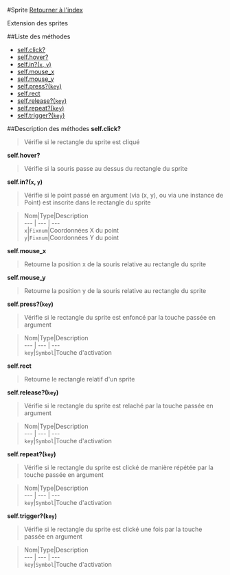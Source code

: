 #Sprite
[Retourner à l'index](README.md)

Extension des sprites

##Liste des méthodes
*    [self.click?](#self.click?)
*    [self.hover?](#self.hover?)
*    [self.in?(`x`, `y`)](#self.in?)
*    [self.mouse_x](#self.mouse_x)
*    [self.mouse_y](#self.mouse_y)
*    [self.press?(`key`)](#self.press?)
*    [self.rect](#self.rect)
*    [self.release?(`key`)](#self.release?)
*    [self.repeat?(`key`)](#self.repeat?)
*    [self.trigger?(`key`)](#self.trigger?)


##Description des méthodes
**self.click?**

> Vérifie si le rectangle du sprite est cliqué

  
> 





**self.hover?**

> Vérifie si la souris passe au dessus du rectangle du sprite

  
> 





**self.in?(`x`, `y`)**

> Vérifie si le point passé en argument (via (x, y), ou via une instance de Point) est inscrite dans le rectangle du sprite

  
> Nom|Type|Description  
--- | --- | ---  
`x`|`Fixnum`|Coordonnées X du point  
`y`|`Fixnum`|Coordonnées Y du point  






**self.mouse_x**

> Retourne la position x de la souris relative au rectangle du sprite

  
> 





**self.mouse_y**

> Retourne la position y de la souris relative au rectangle du sprite

  
> 





**self.press?(`key`)**

> Vérifie si le rectangle du sprite est enfoncé par la touche passée en argument

  
> Nom|Type|Description  
--- | --- | ---  
`key`|`Symbol`|Touche d'activation  






**self.rect**

> Retourne le rectangle relatif d'un sprite

  
> 





**self.release?(`key`)**

> Vérifie si le rectangle du sprite est relaché par la touche passée en argument

  
> Nom|Type|Description  
--- | --- | ---  
`key`|`Symbol`|Touche d'activation  






**self.repeat?(`key`)**

> Vérifie si le rectangle du sprite est clické de manière répétée par la touche passée en argument

  
> Nom|Type|Description  
--- | --- | ---  
`key`|`Symbol`|Touche d'activation  






**self.trigger?(`key`)**

> Vérifie si le rectangle du sprite est clické une fois par la touche passée en argument

  
> Nom|Type|Description  
--- | --- | ---  
`key`|`Symbol`|Touche d'activation  






